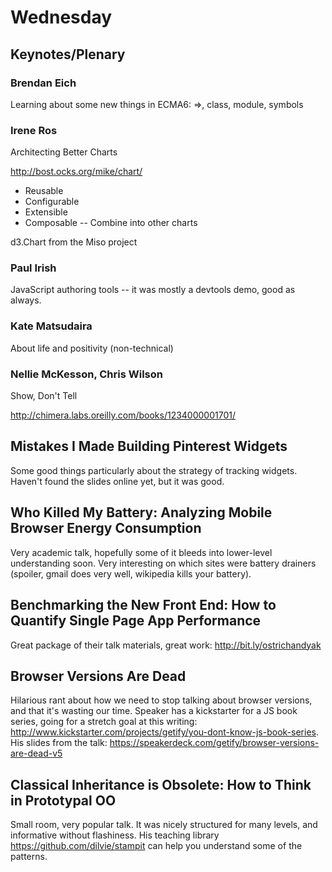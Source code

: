 # Wednesday

## Keynotes/Plenary

### Brendan Eich

Learning about some new things in ECMA6: =>, class, module, symbols

### Irene Ros

Architecting Better Charts

http://bost.ocks.org/mike/chart/

- Reusable
- Configurable
- Extensible
- Composable
-- Combine into other charts

d3.Chart
from the Miso project

### Paul Irish

JavaScript authoring tools -- it was mostly a devtools demo, good as always.

### Kate Matsudaira

About life and positivity (non-technical)

### Nellie McKesson, Chris Wilson
Show, Don't Tell

http://chimera.labs.oreilly.com/books/1234000001701/

## Mistakes I Made Building Pinterest Widgets

Some good things particularly about the strategy of tracking widgets. Haven't found the slides online yet, but it was good.

## Who Killed My Battery: Analyzing Mobile Browser Energy Consumption

Very academic talk, hopefully some of it bleeds into lower-level understanding soon. Very interesting on which sites were battery drainers (spoiler, gmail does very well, wikipedia kills your battery).

## Benchmarking the New Front End: How to Quantify Single Page App Performance

Great package of their talk materials, great work: http://bit.ly/ostrichandyak

## Browser Versions Are Dead

Hilarious rant about how we need to stop talking about browser versions, and that it's wasting our time. Speaker has a kickstarter for a JS book series, going for a stretch goal at this writing: http://www.kickstarter.com/projects/getify/you-dont-know-js-book-series. His slides from the talk: https://speakerdeck.com/getify/browser-versions-are-dead-v5

## Classical Inheritance is Obsolete: How to Think in Prototypal OO 

Small room, very popular talk. It was nicely structured for many levels, and informative without flashiness. His teaching library https://github.com/dilvie/stampit can help you understand some of the patterns.